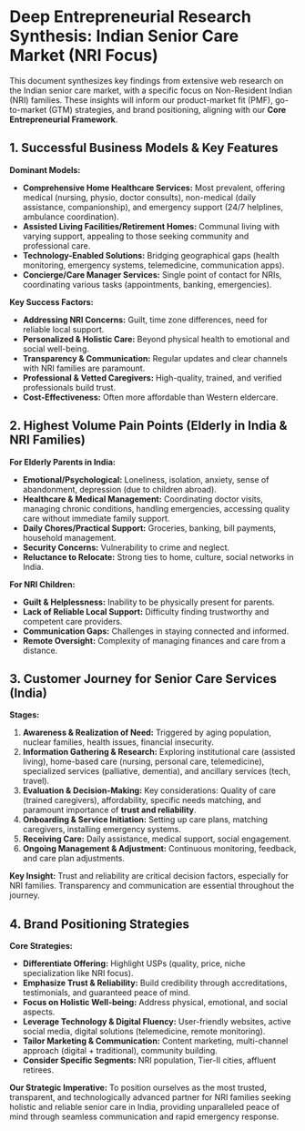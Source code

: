 # Deep Entrepreneurial Research Synthesis: Indian Senior Care Market (NRI Focus)

This document synthesizes key findings from extensive web research on the Indian senior care market, with a specific focus on Non-Resident Indian (NRI) families. These insights will inform our product-market fit (PMF), go-to-market (GTM) strategies, and brand positioning, aligning with our **Core Entrepreneurial Framework**.

## 1. Successful Business Models & Key Features

**Dominant Models:**
*   **Comprehensive Home Healthcare Services:** Most prevalent, offering medical (nursing, physio, doctor consults), non-medical (daily assistance, companionship), and emergency support (24/7 helplines, ambulance coordination).
*   **Assisted Living Facilities/Retirement Homes:** Communal living with varying support, appealing to those seeking community and professional care.
*   **Technology-Enabled Solutions:** Bridging geographical gaps (health monitoring, emergency systems, telemedicine, communication apps).
*   **Concierge/Care Manager Services:** Single point of contact for NRIs, coordinating various tasks (appointments, banking, emergencies).

**Key Success Factors:**
*   **Addressing NRI Concerns:** Guilt, time zone differences, need for reliable local support.
*   **Personalized & Holistic Care:** Beyond physical health to emotional and social well-being.
*   **Transparency & Communication:** Regular updates and clear channels with NRI families are paramount.
*   **Professional & Vetted Caregivers:** High-quality, trained, and verified professionals build trust.
*   **Cost-Effectiveness:** Often more affordable than Western eldercare.

## 2. Highest Volume Pain Points (Elderly in India & NRI Families)

**For Elderly Parents in India:**
*   **Emotional/Psychological:** Loneliness, isolation, anxiety, sense of abandonment, depression (due to children abroad).
*   **Healthcare & Medical Management:** Coordinating doctor visits, managing chronic conditions, handling emergencies, accessing quality care without immediate family support.
*   **Daily Chores/Practical Support:** Groceries, banking, bill payments, household management.
*   **Security Concerns:** Vulnerability to crime and neglect.
*   **Reluctance to Relocate:** Strong ties to home, culture, social networks in India.

**For NRI Children:**
*   **Guilt & Helplessness:** Inability to be physically present for parents.
*   **Lack of Reliable Local Support:** Difficulty finding trustworthy and competent care providers.
*   **Communication Gaps:** Challenges in staying connected and informed.
*   **Remote Oversight:** Complexity of managing finances and care from a distance.

## 3. Customer Journey for Senior Care Services (India)

**Stages:**
1.  **Awareness & Realization of Need:** Triggered by aging population, nuclear families, health issues, financial insecurity.
2.  **Information Gathering & Research:** Exploring institutional care (assisted living), home-based care (nursing, personal care, telemedicine), specialized services (palliative, dementia), and ancillary services (tech, travel).
3.  **Evaluation & Decision-Making:** Key considerations: Quality of care (trained caregivers), affordability, specific needs matching, and paramount importance of **trust and reliability**.
4.  **Onboarding & Service Initiation:** Setting up care plans, matching caregivers, installing emergency systems.
5.  **Receiving Care:** Daily assistance, medical support, social engagement.
6.  **Ongoing Management & Adjustment:** Continuous monitoring, feedback, and care plan adjustments.

**Key Insight:** Trust and reliability are critical decision factors, especially for NRI families. Transparency and communication are essential throughout the journey.

## 4. Brand Positioning Strategies

**Core Strategies:**
*   **Differentiate Offering:** Highlight USPs (quality, price, niche specialization like NRI focus).
*   **Emphasize Trust & Reliability:** Build credibility through accreditations, testimonials, and guaranteed peace of mind.
*   **Focus on Holistic Well-being:** Address physical, emotional, and social aspects.
*   **Leverage Technology & Digital Fluency:** User-friendly websites, active social media, digital solutions (telemedicine, remote monitoring).
*   **Tailor Marketing & Communication:** Content marketing, multi-channel approach (digital + traditional), community building.
*   **Consider Specific Segments:** NRI population, Tier-II cities, affluent retirees.

**Our Strategic Imperative:**
To position ourselves as the most trusted, transparent, and technologically advanced partner for NRI families seeking holistic and reliable senior care in India, providing unparalleled peace of mind through seamless communication and rapid emergency response.

